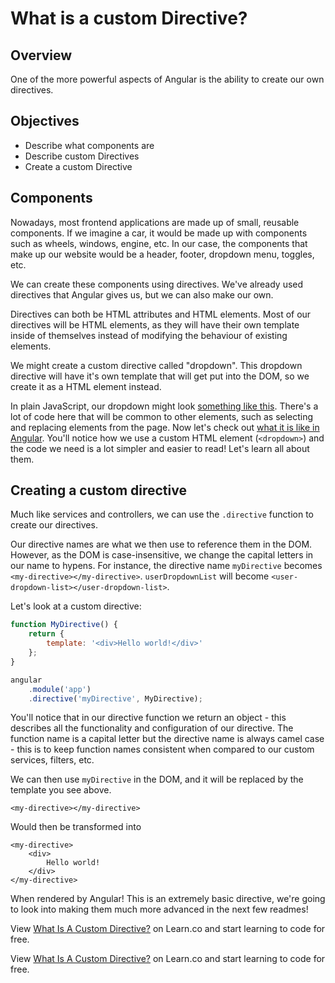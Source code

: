 # What is a custom Directive?

## Overview

One of the more powerful aspects of Angular is the ability to create our own directives.

## Objectives

- Describe what components are
- Describe custom Directives
- Create a custom Directive

## Components

Nowadays, most frontend applications are made up of small, reusable components. If we imagine a car, it would be made up with components such as wheels, windows, engine, etc. In our case, the components that make up our website would be a header, footer, dropdown menu, toggles, etc.

We can create these components using directives. We've already used directives that Angular gives us, but we can also make our own.

Directives can both be HTML attributes and HTML elements. Most of our directives will be HTML elements, as they will have their own template inside of themselves instead of modifying the behaviour of existing elements.

We might create a custom directive called "dropdown". This dropdown directive will have it's own template that will get put into the DOM, so we create it as a HTML element instead.

In plain JavaScript, our dropdown might look [something like this](https://jsfiddle.net/ogyzmx7r). There's a lot of code here that will be common to other elements, such as selecting and replacing elements from the page. Now let's check out [what it is like in Angular](https://jsfiddle.net/ogyzmx7r/1/). You'll notice how we use a custom HTML element (`<dropdown>`) and the code we need is a lot simpler and easier to read! Let's learn all about them.

## Creating a custom directive

Much like services and controllers, we can use the `.directive` function to create our directives.

Our directive names are what we then use to reference them in the DOM. However, as the DOM is case-insensitive, we change the capital letters in our name to hypens. For instance, the directive name `myDirective` becomes `<my-directive></my-directive>`. `userDropdownList` will become `<user-dropdown-list></user-dropdown-list>`.

Let's look at a custom directive:

```js
function MyDirective() {
	return {
		template: '<div>Hello world!</div>'
	};
}

angular
	.module('app')
	.directive('myDirective', MyDirective);
```

You'll notice that in our directive function we return an object - this describes all the functionality and configuration of our directive. The function name is a capital letter but the directive name is always camel case - this is to keep function names consistent when compared to our custom services, filters, etc.

We can then use `myDirective` in the DOM, and it will be replaced by the template you see above.

```
<my-directive></my-directive>
```

Would then be transformed into

```
<my-directive>
	<div>
		Hello world!
	</div>
</my-directive>
```

When rendered by Angular! This is an extremely basic directive, we're going to look into making them much more advanced in the next few readmes!

<p class='util--hide'>View <a href='https://learn.co/lessons/angular-what-is-a-custom-directive-readme'>What Is A Custom Directive?</a> on Learn.co and start learning to code for free.</p>

<p class='util--hide'>View <a href='https://learn.co/lessons/angular-what-is-a-custom-directive-readme'>What Is A Custom Directive?</a> on Learn.co and start learning to code for free.</p>
